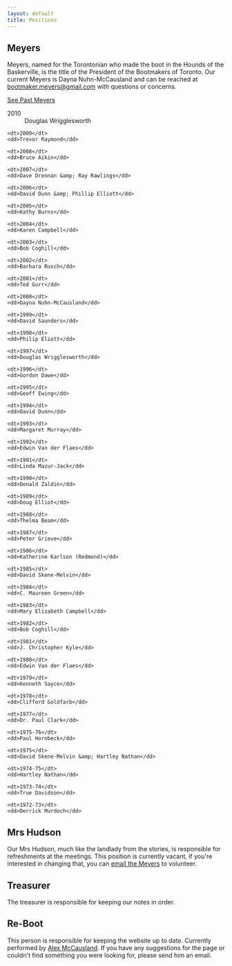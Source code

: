 ```yaml
---
layout: default
title: Positions
---
```

Meyers
------
Meyers, named for the Torontonian who made the boot in the Hounds of the Baskerville, is the title of the President of the Bootmakers of Toronto.  Our current Meyers is Dayna Nuhn-McCausland and can be reached at <a href="mailto:bootmaker.meyers@gmail.com">bootmaker.meyers@gmail.com</a> with questions or concerns.

<a href="#PastMeyers">See Past Meyers</a>

<div class="see-more" id="PastMeyers">
  <dl class="multiple-table">
    <dt>2010</dt>
    <dd>Douglas Wrigglesworth</dd>

    <dt>2009</dt>
    <dd>Trevor Raymond</dd>

    <dt>2008</dt>
    <dd>Bruce Aikin</dd>

    <dt>2007</dt>
    <dd>Dave Drennan &amp; Ray Rawlings</dd>

    <dt>2006</dt>
    <dd>David Dunn &amp; Phillip Elliott</dd>

    <dt>2005</dt>
    <dd>Kathy Burns</dd>

    <dt>2004</dt>
    <dd>Karen Campbell</dd>

    <dt>2003</dt>
    <dd>Bob Coghill</dd>

    <dt>2002</dt>
    <dd>Barbara Rusch</dd>

    <dt>2001</dt>
    <dd>Ted Gurr</dd>

    <dt>2000</dt>
    <dd>Dayna Nuhn-McCausland</dd>

    <dt>1999</dt>
    <dd>David Saunders</dd>

    <dt>1998</dt>
    <dd>Philip Eliott</dd>

    <dt>1997</dt>
    <dd>Douglas Wrigglesworth</dd>

    <dt>1996</dt>
    <dd>Gordon Dawe</dd>

    <dt>1995</dt>
    <dd>Geoff Ewing</dd>

    <dt>1994</dt>
    <dd>David Dunn</dd>

    <dt>1993</dt>
    <dd>Margaret Murray</dd>

    <dt>1992</dt>
    <dd>Edwin Van der Flaes</dd>

    <dt>1991</dt>
    <dd>Linda Mazur-Jack</dd>

    <dt>1990</dt>
    <dd>Donald Zaldin</dd>

    <dt>1989</dt>
    <dd>Doug Elliot</dd>

    <dt>1988</dt>
    <dd>Thelma Beam</dd>

    <dt>1987</dt>
    <dd>Peter Grieve</dd>

    <dt>1986</dt>
    <dd>Katherine Karlson (Redmond)</dd>

    <dt>1985</dt>
    <dd>David Skene-Melvin</dd>

    <dt>1984</dt>
    <dd>C. Maureen Green</dd>

    <dt>1983</dt>
    <dd>Mary Elizabeth Campbell</dd>

    <dt>1982</dt>
    <dd>Bob Coghill</dd>

    <dt>1981</dt>
    <dd>J. Christopher Kyle</dd>

    <dt>1980</dt>
    <dd>Edwin Van der Flaes</dd>

    <dt>1979</dt>
    <dd>Kenneth Sayce</dd>

    <dt>1978</dt>
    <dd>Clifford Goldfarb</dd>

    <dt>1977</dt>
    <dd>Dr. Paul Clark</dd>

    <dt>1975-76</dt>
    <dd>Paul Hornbeck</dd>

    <dt>1975</dt>
    <dd>David Skene-Melvin &amp; Hartley Nathan</dd>

    <dt>1974-75</dt>
    <dd>Hartley Nathan</dd>

    <dt>1973-74</dt>
    <dd>True Davidson</dd>

    <dt>1972-73</dt>
    <dd>Derrick Murdoch</dd>
  </dl>
</div>

Mrs Hudson
-----------
Our Mrs Hudson, much like the landlady from the stories, is responsible for refreshments at the meetings.  This position is currently vacant, if you're interested in changing that, you can <a href="mailto:bootmaker.meyers@gmail.com">email the Meyers</a> to volunteer.

Treasurer
---------
The treasurer is responsible for keeping our notes in order.

Re-Boot
-------
This person is responsible for keeping the website up to date.  Currently performed by <a href="mailto:alex.mccausland@gmail.com">Alex McCausland</a>.  If you have any suggestions for the page or couldn't find something you were looking for, please send him an email.
